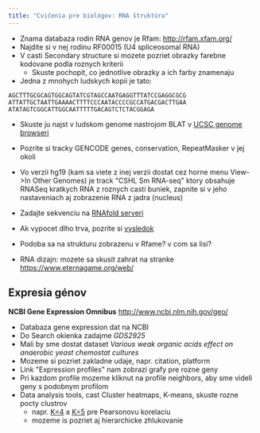 ```yaml
---
title: "Cvičenia pre biológov: RNA štruktúra"
---
```


  - Znama databaza rodin RNA genov je Rfam: <http://rfam.xfam.org/>
  - Najdite si v nej rodinu RF00015 (U4 spliceosomal RNA)
  - V casti Secondary structure si mozete pozriet obrazky farebne
    kodovane podla roznych kriterii
      - Skuste pochopit, co jednotlive obrazky a ich farby znamenaju
  - Jedna z mnohych ludskych kopii je tato:

```
AGCTTTGCGCAGTGGCAGTATCGTAGCCAATGAGGTTTATCCGAGGCGCG
ATTATTGCTAATTGAAAACTTTTCCCAATACCCCGCCATGACGACTTGAA
ATATAGTCGGCATTGGCAATTTTTGACAGTCTCTACGGAGA
```

  - Skuste ju najst v ludskom genome nastrojom BLAT v [UCSC genome
    browseri](https://genome-euro.ucsc.edu)
  - Pozrite si tracky GENCODE genes, conservation, RepeatMasker v jej
    okoli
  - Vo verzii hg19 (kam sa viete z inej verzii dostat cez horne menu
    View-\>In Other Genomes) je track "CSHL Sm RNA-seq" ktory obsahuje
    RNASeq kratkych RNA z roznych casti buniek, zapnite si v jeho
    nastaveniach aj zobrazenie RNA z jadra (nucleus)
  - Zadajte sekvenciu na [RNAfold serveri](http://rna.tbi.univie.ac.at/cgi-bin/RNAWebSuite/RNAfold.cgi)
  - Ak vypocet dlho trva, pozrite si [vysledok](http://rna.tbi.univie.ac.at//cgi-bin/RNAWebSuite/RNAfold.cgi?PAGE=3&ID=fdr_TwjicB)
  - Podoba sa na strukturu zobrazenu v Rfame? v com sa lisi?


  - RNA dizajn: mozete sa skusit zahrat na stranke
    <https://www.eternagame.org/web/>

## Expresia génov

**NCBI Gene Expression Omnibus** <http://www.ncbi.nlm.nih.gov/geo/>

  - Databaza gene expression dat na NCBI
  - Do Search okienka zadajme *GDS2925*
  - Mali by sme dostat dataset *Various weak organic acids effect on
    anaerobic yeast chemostat cultures*
  - Mozeme si pozriet zakladne udaje, napr. citation, platform
  - Link "Expression profiles" nam zobrazi grafy pre rozne geny
  - Pri kazdom profile mozeme kliknut na profile neighbors, aby sme
    videli geny s podobnym profilom
  - Data analysis tools, cast Cluster heatmaps, K-means, skuste rozne
    pocty clustrov
      - napr.
        [K=4](http://www.ncbi.nlm.nih.gov/geo/gds/analyze/kmeans2.cgi?&ID=GDS2925&dist=1&method=0&PC=1&NC=5&k=4)
        a
        [K=5](http://www.ncbi.nlm.nih.gov/geo/gds/analyze/kmeans2.cgi?&ID=GDS2925&dist=1&method=0&PC=1&NC=5&k=5)
        pre Pearsonovu korelaciu
      - mozeme is pozriet aj hierarchicke zhlukovanie

